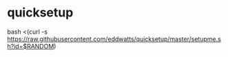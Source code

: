 # quicksetup
bash <(curl -s https://raw.githubusercontent.com/eddwatts/quicksetup/master/setupme.sh?id=$RANDOM)
